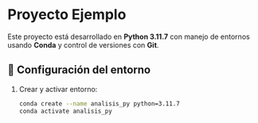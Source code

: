 # Proyecto Ejemplo

Este proyecto está desarrollado en **Python 3.11.7** con manejo de entornos usando **Conda** y control de versiones con **Git**.

## 🚀 Configuración del entorno

1. Crear y activar entorno:
   ```bash
   conda create --name analisis_py python=3.11.7
   conda activate analisis_py
